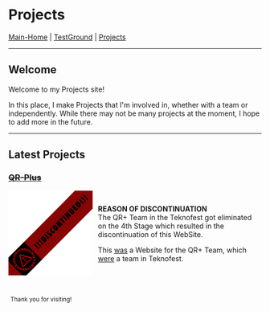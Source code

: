 # Projects

[Main-Home](https://subfabula.github.io) | [TestGround](https://subfabula.github.io/SF_W/) | [Projects](https://subfabula.github.io/sf_Projects/)

---

## Welcome

Welcome to my Projects site!

In this place, I make Projects that I'm involved in, whether with a team or independently. While there may not be many projects at the moment, I hope to add more in the future.

---

## Latest Projects

### ~~[**QR-Plus**](https://subfabula.github.io/QR-Plus/)~~
<div style="display: flex; align-items: center;">
    <div style="position: relative;">
        <img src="assets/pj_file/qr-intro.gif" width="400" style="position: relative;">
        <img src="assets/pj_file/discontinued-tape.png" width="400" style="position: absolute; top: 0; left: 0;">
    </div>
    <div style="margin-left: 10px;">
        <p><b>REASON OF DISCONTINUATION</b><br>The QR+ Team in the Teknofest got eliminated on the 4th Stage which resulted in the discontinuation of this WebSite.</p>
        <p>This <u>was</u> a Website for the QR+ Team, which <u>were</u> a team in Teknofest.</p>
    </div>
</div>
<br clear="left">
<!-- Placeholder for dynamically generated content -->

 <sub>Thank you for visiting!</sub> 

<!-- GitHub will automatically add your social links below this line -->
